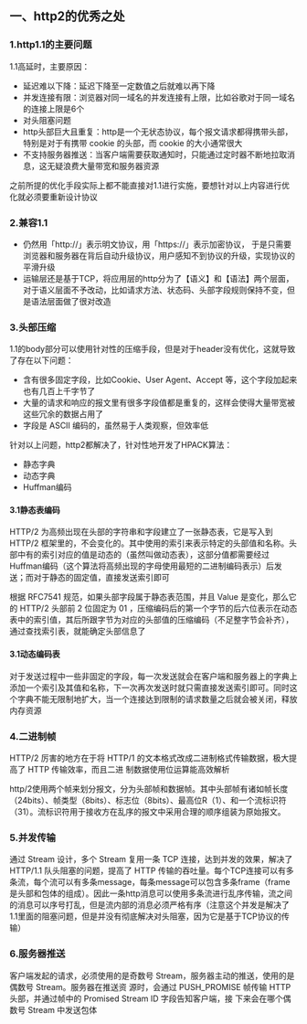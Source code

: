 ## 一、http2的优秀之处

### 1.http1.1的主要问题

1.1高延时，主要原因：

- 延迟难以下降：延迟下降至一定数值之后就难以再下降
- 并发连接有限：浏览器对同一域名的并发连接有上限，比如谷歌对于同一域名的连接上限是6个
- 对头阻塞问题
- http头部巨大且重复：http是一个无状态协议，每个报文请求都得携带头部，特别是对于有携带 cookie 的头部，⽽ cookie 的⼤⼩通常很⼤
- 不支持服务器推送：当客户端需要获取通知时，只能通过定时器不断地拉取消息，这⽆疑浪费大量带宽和服务器资源

之前所提的优化手段实际上都不能直接对1.1进行实施，要想针对以上内容进行优化就必须要重新设计协议

### 2.兼容1.1

- 仍然⽤「http://」表示明⽂协议，⽤「https://」表示加密协议， 于是只需要浏览器和服务器在背后⾃动升级协议，用户感知不到协议的升级，实现协议的平滑升级
- 运输层还是基于TCP，将应用层的http分为了【语义】和【语法】两个层面，对于语义层面不予改动，比如请求方法、状态码、头部字段规则保持不变，但是语法层面做了很对改造

### 3.头部压缩

1.1的body部分可以使用针对性的压缩手段，但是对于header没有优化，这就导致了存在以下问题：

- 含有很多固定字段，⽐如Cookie、User Agent、Accept 等，这个字段加起来也有几百上千字节了
- ⼤量的请求和响应的报⽂⾥有很多字段值都是重复的，这样会使得⼤量带宽被这些冗余的数据占⽤了
- 字段是 ASCII 编码的，虽然易于⼈类观察，但效率低

针对以上问题，http2都解决了，针对性地开发了HPACK算法：

- 静态字典
- 动态字典
- Huffman编码

#### 3.1静态表编码

HTTP/2 为⾼频出现在头部的字符串和字段建⽴了⼀张静态表，它是写⼊到 HTTP/2 框架⾥的，不会变化的。其中使用的索引来表示特定的头部值和名称。头部中有的索引对应的值是动态的（虽然叫做动态表），这部分值都需要经过Huffman编码（这个算法将高频出现的字母使用最短的二进制编码表示）后发送；而对于静态的固定值，直接发送索引即可

根据 RFC7541 规范，如果头部字段属于静态表范围，并且 Value 是变化，那么它的 HTTP/2 头部前 2 位固定为 01 ，压缩编码后的第一个字节的后六位表示在动态表中的索引值，其后所跟字节为对应的头部值的压缩编码（不足整字节会补齐），通过查找索引表，就能确定头部信息了

#### 3.1动态编码表

对于发送过程中一些非固定的字段，每一次发送就会在客户端和服务器上的字典上添加一个索引及其值和名称，下一次再次发送时就只需直接发送索引即可。同时这个字典不能无限制地扩大，当一个连接达到限制的请求数量之后就会被关闭，释放内存资源

### 4.二进制帧

HTTP/2 厉害的地⽅在于将 HTTP/1 的⽂本格式改成⼆进制格式传输数据，极⼤提⾼了 HTTP 传输效率，⽽且⼆进 制数据使⽤位运算能⾼效解析

http/2使用两个帧来划分报文，分为头部帧和数据帧。其中头部帧有诸如帧长度（24bits）、帧类型（8bits）、标志位（8bits）、最高位R（1）、和一个流标识符（31）。流标识符用于接收方在乱序的报文中采用合理的顺序组装为原始报文。

### 5.并发传输

通过 Stream 设计，多个 Stream 复⽤⼀条 TCP 连接，达到并发的效果，解决了 HTTP/1.1 队头阻塞的问题，提⾼了 HTTP 传输的吞吐量。每个TCP连接可以有多条流，每个流可以有多条message，每条message可以包含多条frame（frame是头部和包体的组成）。因此一条http消息可以使用多条流进行乱序传输，流之间的消息可以序号打乱，但是流内部的消息必须严格有序（注意这个并发是解决了1.1里面的阻塞问题，但是并没有彻底解决对头阻塞，因为它是基于TCP协议的传输）

### 6.服务器推送

客户端发起的请求，必须使⽤的是奇数号 Stream，服务器主动的推送，使⽤的是偶数号 Stream。服务器在推送资 源时，会通过 PUSH_PROMISE 帧传输 HTTP 头部，并通过帧中的 Promised Stream ID 字段告知客户端，接 下来会在哪个偶数号 Stream 中发送包体